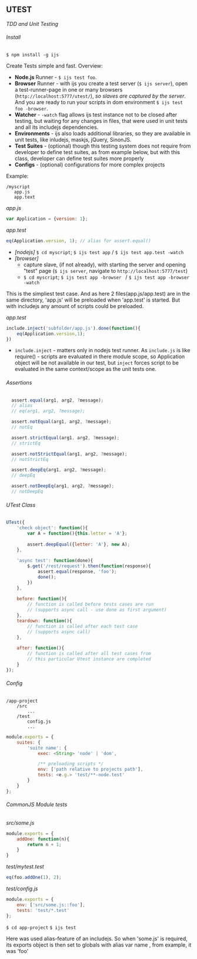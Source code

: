 UTEST
----
_TDD and Unit Testing_

###### Install
```$ npm install -g ijs```


Create Tests simple and fast. Overview:

- **Node.js** Runner  - ```$ ijs test foo```.
- **Browser** Runner - with ijs you create a test server (```$ ijs server```), open a test-runner-page in one or many browsers (```http://localhost:5777/utest/```), _so slaves are captured by the server_. And you are ready to run your scripts in dom environment ```$ ijs test foo -browser```.
- **Watcher**      - ```-watch``` flag allows ijs test instance not to be closed after testing, but waiting for any changes in files, that were used in unit tests and all its includejs dependencies.
- **Environments** -  ijs also loads additional libraries, so they are available in unit tests, like inludejs, maskjs,  jQuery, SinonJS.
- **Test Suites**  - (optional) though this testing system does not require from developer to define test suites, as from example below, but with this class, developer can define test suites more properly
- **Configs**      - (optional) configurations for more complex projects

Example:
```
/myscript
   app.js
   app.text
```
_app.js_
```javascript
var Application = {version: 1};
```
_app.test_
```javascript
eq(Application.version, 1); // alias for assert.equal()
```

- _[nodejs]_ ```$ cd myscript```; ```$ ijs test app``` / ```$ ijs test app.test -watch```
- _[browser]_
	- capture slave, (if not already), with starting the server and opening "test" page (```$ ijs server```, navigate to ```http://localhost:5777/test```)
	- ```$ cd myscript```; ```$ ijs test app -browser ``` / ```$ ijs test app -browser -watch```

This is the simpliest test case. And as here 2 files(app.js/app.test) are in the same directory, 'app.js' will be preloaded when 'app.test' is started. But with includejs any amount of scripts could be preloaded.

_app.test_
```javascript
include.inject('subfolder/app.js').done(function(){
	eq(Application.version,1);
})
```

- ```include.inject``` - matters only in nodejs test runner. As ```include.js``` is like require() - scripts are evaluated in there module scope, so Application object will be not available in our test, but ```inject``` forces script to be evaluated in the same context/scope as the unit tests one.


###### Assertions
```javascript
  assert.equal(arg1, arg2, ?message); 
  // alias
  // eq(arg1, arg2, ?message);

  assert.notEqual(arg1, arg2, ?message); 
  // notEq

  assert.strictEqual(arg1, arg2, ?message); 
  // strictEq

  assert.notStrictEqual(arg1, arg2, ?message); 
  // notStrictEq

  assert.deepEq(arg1, arg2, ?message); 
  // deepEq

  assert.notDeepEq(arg1, arg2, ?message); 
  // notDeepEq

```

###### UTest Class

```javascript
UTest({
	'check object': function(){
		var A = function(){this.letter = 'A'};
		
		assert.deepEqual({letter: 'A'}, new A);
	},
	
	'async test': function(done){
		$.get('/rest/request').then(function(response){
			assert.equal(response, 'foo');
			done();
		})
	},
	
	before: function(){
		// function is called before tests cases are run
		// (supports async call - use done as first argument)
	},
	teardown: function(){
		// function is called after each test case
		// (supports async call)
	},
	
	after: function(){
		// function is called after all test cases from
		// this particular Utest instance are completed
	}
});
```

###### Config

```
/app-project
    /src
        ...
    /test
        config.js
        ...
```

```javascript
module.exports = {
	suites: {
		'suite name': {
			exec: <String> 'node' | 'dom',

			/** preloading scripts */
			env: ['path relative to projects path'],
			tests: <e.g.> 'test/**-node.test'
		}
	}
};
```

###### _CommonJS Module tests_
_src/some.js_
```javascript
module.exports = {
	addOne: function(n){
		return n + 1;
    }	
}
```

_test/mytest.test_
```javascript
eq(foo.addOne(1), 2);
```

_test/config.js_
```javascript
module.exports = {
	env: ['src/some.js::foo'],
	tests: 'test/*.test'
};
```

```$ cd app-project```
```$ ijs test```

Here was used alias-feature of an includejs. So when 'some.js' is required, its exports object is then set to globals with alias var name , from example, it was 'foo'


